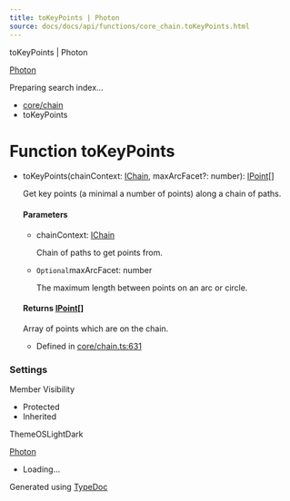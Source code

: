 ```yaml
---
title: toKeyPoints | Photon
source: docs/docs/api/functions/core_chain.toKeyPoints.html
---
```


toKeyPoints | Photon

[Photon](../index.md)




Preparing search index...

* [core/chain](../modules/core_chain.md)
* toKeyPoints

# Function toKeyPoints

* toKeyPoints(chainContext: [IChain](../interfaces/core_maker.IChain.md), maxArcFacet?: number): [IPoint](../interfaces/core_schema.IPoint.md)[]

  Get key points (a minimal a number of points) along a chain of paths.

  #### Parameters

  + chainContext: [IChain](../interfaces/core_maker.IChain.md)

    Chain of paths to get points from.
  + `Optional`maxArcFacet: number

    The maximum length between points on an arc or circle.

  #### Returns [IPoint](../interfaces/core_schema.IPoint.md)[]

  Array of points which are on the chain.

  + Defined in [core/chain.ts:631](https://github.com/mwhite454/photon/blob/main/packages/photon/src/core/chain.ts#L631)

### Settings

Member Visibility

* Protected
* Inherited

ThemeOSLightDark

[Photon](../index.md)

* Loading...

Generated using [TypeDoc](https://typedoc.org/)
